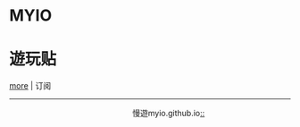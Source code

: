 # MYIO
# 遊玩贴
[more](https://myngy.github.io/)    |  订阅<br />



---
                                                          慢遊myio.github.io[::](https://github.com/myio/myio.github.io/edit/master/README.md)
